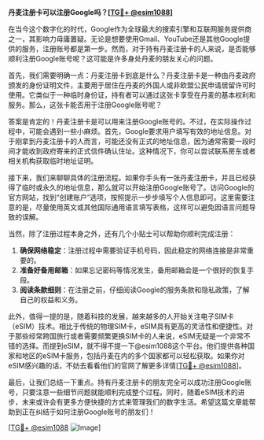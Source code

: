 **丹麦注册卡可以注册Google吗？[[TG💪+ @esim1088](https://t.me/s/esim1088)]**

在当今这个数字化的时代，Google作为全球最大的搜索引擎和互联网服务提供商之一，其影响力毋庸置疑。无论是想要使用Gmail、YouTube还是其他Google提供的服务，注册账号都是第一步。然而，对于持有丹麦注册卡的人来说，是否能够顺利注册Google账号呢？这可能是许多身处丹麦的朋友关心的问题。

首先，我们需要明确一点：丹麦注册卡到底是什么？丹麦注册卡是一种由丹麦政府颁发的身份证明文件，主要用于居住在丹麦的外国人或非欧盟公民申请居留许可时使用。它类似于一种临时身份证，持有者可以通过这张卡享受在丹麦的基本权利和服务。那么，这张卡能否用于注册Google账号呢？

答案是肯定的！丹麦注册卡是可以用来注册Google账号的。不过，在实际操作过程中，可能会遇到一些小麻烦。首先，Google要求用户填写有效的地址信息。对于刚拿到丹麦注册卡的人而言，可能还没有正式的地址信息，因为通常需要一段时间才能收到政府寄来的正式信件确认住址。这种情况下，你可以尝试联系房东或者相关机构获取临时地址证明。

接下来，我们来聊聊具体的注册流程。如果你手头有一张丹麦注册卡，并且已经获得了临时或永久的地址信息，那么就可以开始注册Google账号了。访问Google的官方网站，找到“创建账户”选项，按照提示一步步填写个人信息即可。这里需要注意的是，尽量使用英文或其他国际通用语言填写表格，这样可以避免因语言问题导致的误解。

当然，除了注册过程本身之外，还有几个小贴士可以帮助你顺利完成注册：

1. **确保网络稳定**：注册过程中需要验证手机号码，因此稳定的网络连接是非常重要的。
2. **准备好备用邮箱**：如果忘记密码等情况发生，备用邮箱会是一个很好的恢复手段。
3. **阅读条款细则**：在注册之前，仔细阅读Google的服务条款和隐私政策，了解自己的权益和义务。

此外，值得一提的是，随着科技的发展，越来越多的人开始关注电子SIM卡（eSIM）技术。相比于传统的物理SIM卡，eSIM具有更高的灵活性和便捷性。对于那些经常跨国旅行或者需要频繁更换SIM卡的人来说，eSIM无疑是一个非常不错的选择。而提到eSIM，就不得不提一下@esim1088这个平台。他们提供各种国家和地区的eSIM卡服务，包括丹麦在内的多个国家都可以轻松获取。如果你对eSIM感兴趣的话，不妨去看看他们的官网了解更多详情[[TG💪+ @esim1088](https://t.me/s/esim1088)]。

最后，让我们总结一下重点。持有丹麦注册卡的朋友完全可以成功注册Google账号，只要注意一些细节问题就能顺利完成整个过程。同时，随着eSIM技术的进步，未来或许会有更多方便快捷的方式来管理我们的数字生活。希望这篇文章能帮助到正在纠结于如何注册Google账号的朋友们！

[[TG💪+ @esim1088](https://t.me/s/esim1088) ![Image](https://i.postimg.cc/4NQfJmqS/Snipaste-2025-05-13-00-14-12.png)]